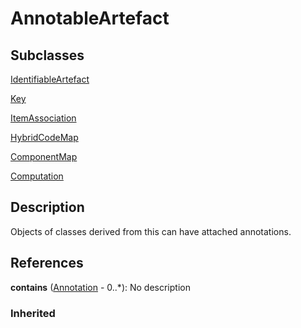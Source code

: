 
# AnnotableArtefact



## Subclasses

[IdentifiableArtefact](IdentifiableArtefact.md)

[Key](../DataStructureDefinitions/Key.md)

[ItemAssociation](../ItemSchemeMaps/ItemAssociation.md)

[HybridCodeMap](../HybridCodelistMap/HybridCodeMap.md)

[ComponentMap](../StructureMaps/ComponentMap.md)

[Computation](../Process/Computation.md)



## Description

Objects of classes derived from this can have attached annotations.




## References

**contains** ([Annotation](Annotation.md) - 0..*): No description

### Inherited




